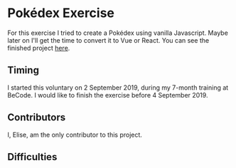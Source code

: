 # Pokédex Exercise
For this exercise I tried to create a Pokédex using vanilla Javascript. Maybe later on I'll get the time to convert it to Vue or React. You can see the finished project [here](https://elisek-bc.github.io/pokemon-pokedex/).

## Timing
I started this voluntary on 2 September 2019, during my 7-month training at BeCode. I would like to finish the exercise before 4 September 2019.

## Contributors
I, Elise, am the only contributor to this project.

## Difficulties
